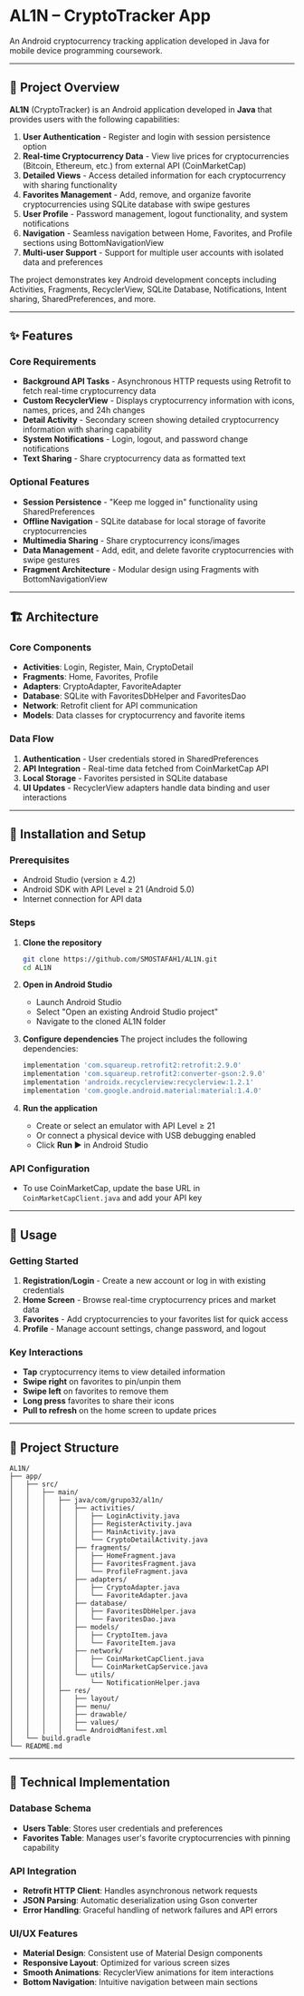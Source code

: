# AL1N – CryptoTracker App

An Android cryptocurrency tracking application developed in Java for mobile device programming coursework.

---

## 📖 Project Overview

**AL1N** (CryptoTracker) is an Android application developed in **Java** that provides users with the following capabilities:

1. **User Authentication** - Register and login with session persistence option
2. **Real-time Cryptocurrency Data** - View live prices for cryptocurrencies (Bitcoin, Ethereum, etc.) from external API (CoinMarketCap)
3. **Detailed Views** - Access detailed information for each cryptocurrency with sharing functionality
4. **Favorites Management** - Add, remove, and organize favorite cryptocurrencies using SQLite database with swipe gestures
5. **User Profile** - Password management, logout functionality, and system notifications
6. **Navigation** - Seamless navigation between Home, Favorites, and Profile sections using BottomNavigationView
7. **Multi-user Support** - Support for multiple user accounts with isolated data and preferences

The project demonstrates key Android development concepts including Activities, Fragments, RecyclerView, SQLite Database, Notifications, Intent sharing, SharedPreferences, and more.

---

## ✨ Features

### Core Requirements
- **Background API Tasks** - Asynchronous HTTP requests using Retrofit to fetch real-time cryptocurrency data
- **Custom RecyclerView** - Displays cryptocurrency information with icons, names, prices, and 24h changes
- **Detail Activity** - Secondary screen showing detailed cryptocurrency information with sharing capability
- **System Notifications** - Login, logout, and password change notifications
- **Text Sharing** - Share cryptocurrency data as formatted text

### Optional Features
- **Session Persistence** - "Keep me logged in" functionality using SharedPreferences
- **Offline Navigation** - SQLite database for local storage of favorite cryptocurrencies
- **Multimedia Sharing** - Share cryptocurrency icons/images
- **Data Management** - Add, edit, and delete favorite cryptocurrencies with swipe gestures
- **Fragment Architecture** - Modular design using Fragments with BottomNavigationView

---

## 🏗️ Architecture

### Core Components
- **Activities**: Login, Register, Main, CryptoDetail
- **Fragments**: Home, Favorites, Profile
- **Adapters**: CryptoAdapter, FavoriteAdapter
- **Database**: SQLite with FavoritesDbHelper and FavoritesDao
- **Network**: Retrofit client for API communication
- **Models**: Data classes for cryptocurrency and favorite items

### Data Flow
1. **Authentication** - User credentials stored in SharedPreferences
2. **API Integration** - Real-time data fetched from CoinMarketCap API
3. **Local Storage** - Favorites persisted in SQLite database
4. **UI Updates** - RecyclerView adapters handle data binding and user interactions

---

## 🚀 Installation and Setup

### Prerequisites
- Android Studio (version ≥ 4.2)
- Android SDK with API Level ≥ 21 (Android 5.0)
- Internet connection for API data

### Steps
1. **Clone the repository**
   ```bash
   git clone https://github.com/SMOSTAFAH1/AL1N.git
   cd AL1N
   ```

2. **Open in Android Studio**
   - Launch Android Studio
   - Select "Open an existing Android Studio project"
   - Navigate to the cloned AL1N folder

3. **Configure dependencies**
   The project includes the following dependencies:
   ```gradle
   implementation 'com.squareup.retrofit2:retrofit:2.9.0'
   implementation 'com.squareup.retrofit2:converter-gson:2.9.0'
   implementation 'androidx.recyclerview:recyclerview:1.2.1'
   implementation 'com.google.android.material:material:1.4.0'
   ```

4. **Run the application**
   - Create or select an emulator with API Level ≥ 21
   - Or connect a physical device with USB debugging enabled
   - Click **Run ▶** in Android Studio

### API Configuration
- To use CoinMarketCap, update the base URL in `CoinMarketCapClient.java` and add your API key

---

## 📱 Usage

### Getting Started
1. **Registration/Login** - Create a new account or log in with existing credentials
2. **Home Screen** - Browse real-time cryptocurrency prices and market data
3. **Favorites** - Add cryptocurrencies to your favorites list for quick access
4. **Profile** - Manage account settings, change password, and logout

### Key Interactions
- **Tap** cryptocurrency items to view detailed information
- **Swipe right** on favorites to pin/unpin them
- **Swipe left** on favorites to remove them
- **Long press** favorites to share their icons
- **Pull to refresh** on the home screen to update prices

---

## 📂 Project Structure

```
AL1N/
├── app/
│   ├── src/
│   │   ├── main/
│   │   │   ├── java/com/grupo32/al1n/
│   │   │   │   ├── activities/
│   │   │   │   │   ├── LoginActivity.java
│   │   │   │   │   ├── RegisterActivity.java
│   │   │   │   │   ├── MainActivity.java
│   │   │   │   │   └── CryptoDetailActivity.java
│   │   │   │   ├── fragments/
│   │   │   │   │   ├── HomeFragment.java
│   │   │   │   │   ├── FavoritesFragment.java
│   │   │   │   │   └── ProfileFragment.java
│   │   │   │   ├── adapters/
│   │   │   │   │   ├── CryptoAdapter.java
│   │   │   │   │   └── FavoriteAdapter.java
│   │   │   │   ├── database/
│   │   │   │   │   ├── FavoritesDbHelper.java
│   │   │   │   │   └── FavoritesDao.java
│   │   │   │   ├── models/
│   │   │   │   │   ├── CryptoItem.java
│   │   │   │   │   └── FavoriteItem.java
│   │   │   │   ├── network/
│   │   │   │   │   ├── CoinMarketCapClient.java
│   │   │   │   │   └── CoinMarketCapService.java
│   │   │   │   └── utils/
│   │   │   │       └── NotificationHelper.java
│   │   │   ├── res/
│   │   │   │   ├── layout/
│   │   │   │   ├── menu/
│   │   │   │   ├── drawable/
│   │   │   │   ├── values/
│   │   │   │   └── AndroidManifest.xml
│   └── build.gradle
└── README.md
```

---

## 🔧 Technical Implementation

### Database Schema
- **Users Table**: Stores user credentials and preferences
- **Favorites Table**: Manages user's favorite cryptocurrencies with pinning capability

### API Integration
- **Retrofit HTTP Client**: Handles asynchronous network requests
- **JSON Parsing**: Automatic deserialization using Gson converter
- **Error Handling**: Graceful handling of network failures and API errors

### UI/UX Features
- **Material Design**: Consistent use of Material Design components
- **Responsive Layout**: Optimized for various screen sizes
- **Smooth Animations**: RecyclerView animations for item interactions
- **Bottom Navigation**: Intuitive navigation between main sections